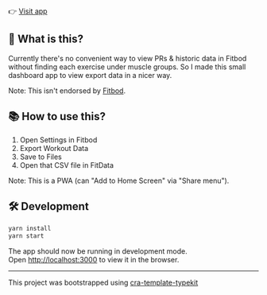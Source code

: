 👉 [Visit app](https://fitdata.netlify.com/)

## 🤔 What is this?

Currently there's no convenient way to view PRs & historic data in Fitbod
without finding each exercise under muscle groups.
So I made this small dashboard app to view export data in a nicer way.

Note: This isn't endorsed by [Fitbod](https://www.fitbod.me/).

## 📚 How to use this?

1. Open Settings in Fitbod
2. Export Workout Data
3. Save to Files
4. Open that CSV file in FitData

Note: This is a PWA (can "Add to Home Screen" via "Share menu").

## 🛠 Development

```bash
yarn install
yarn start
```

The app should now be running in development mode.<br />
Open [http://localhost:3000](http://localhost:3000) to view it in the browser.

---

This project was bootstrapped using [cra-template-typekit](https://github.com/rrebase/cra-template-typekit)
